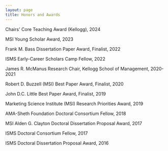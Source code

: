 ```yaml
---
layout: page
title: Honors and Awards
---
```

Chairs' Core Teaching Award (Kellogg), 2024

MSI Young Scholar Award, 2023

Frank M. Bass Dissertation Paper Award, Finalist, 2022

ISMS Early-Career Scholars Camp Fellow, 2022

James R. McManus Research Chair, Kellogg School of Management, 2020-2021

Robert D. Buzzell (MSI) Best Paper Award, Finalist, 2020

John D.C. Little Best Paper Award, Finalist, 2019

Marketing Science Institute (MSI) Research Priorities Award, 2019

AMA-Sheth Foundation Doctoral Consortium Fellow, 2018

MSI Alden G. Clayton Doctoral Dissertation Proposal Award, 2017 

ISMS Doctoral Consortium Fellow, 2017

ISMS Doctoral Dissertation Proposal Award, 2016
